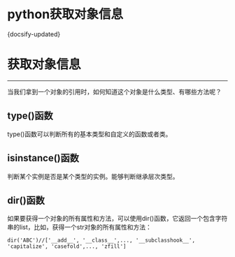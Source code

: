 # python获取对象信息
{docsify-updated}



# 获取对象信息
---------------------
当我们拿到一个对象的引用时，如何知道这个对象是什么类型、有哪些方法呢？

## type()函数
type()函数可以判断所有的基本类型和自定义的函数或者类。

## isinstance()函数
判断某个实例是否是某个类型的实例。能够判断继承层次类型。

## dir()函数
如果要获得一个对象的所有属性和方法，可以使用dir()函数，它返回一个包含字符串的list，比如，获得一个str对象的所有属性和方法：
    
    dir('ABC')//['__add__', '__class__',..., '__subclasshook__', 'capitalize', 'casefold',..., 'zfill']
